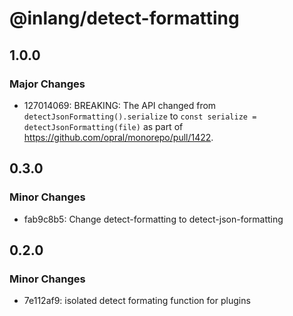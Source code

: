 # @inlang/detect-formatting

## 1.0.0

### Major Changes

- 127014069: BREAKING: The API changed from `detectJsonFormatting().serialize` to `const serialize = detectJsonFormatting(file)` as part of https://github.com/opral/monorepo/pull/1422.

## 0.3.0

### Minor Changes

- fab9c8b5: Change detect-formatting to detect-json-formatting

## 0.2.0

### Minor Changes

- 7e112af9: isolated detect formating function for plugins

